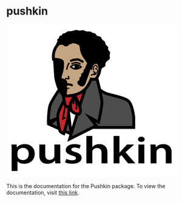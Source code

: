 # pushkin

<img src="./pushkin_w_text.png" height="400" width="450">

This is the documentation for the Pushkin package. To view the documentation, visit [this link](https://languagelearninglab.gitbook.io/pushkin/).
